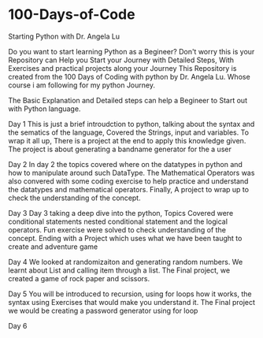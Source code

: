 # 100-Days-of-Code
Starting Python with Dr. Angela Lu

Do you want to start learning Python as a Begineer?
Don't worry this is your Repository can Help you Start your Journey with Detailed Steps,
With Exercises and practical projects along your Journey
This Repository is created from the 100 Days of Coding with python by Dr. Angela Lu.
Whose course i am following for my python Journey.

The Basic Explanation and Detailed steps can help a Begineer to Start out with Python language.

Day 1
This is just a brief introudction to python, talking about the syntax and the sematics of the language, Covered the Strings, input and variables.
To wrap it all up, There is a project at the end to apply this knowledge given. The project is about generating a bandname generator for the a user

Day 2
In day 2 the topics covered where on the datatypes in python and how to manipulate around such DataType.
The Mathematical Operators was also convered with some coding exercise to help practice and understand the datatypes and mathematical operators.
Finally, A project to wrap up to check the understanding of the concept.

Day 3
Day 3 taking a deep dive into the python, Topics Covered were conditional statements nested conditional statement and the logical operators.
Fun exercise were solved to check understanding of the concept.
Ending with a Project which uses what we have been taught to create and adventure game

Day 4
We looked at randomizaiton and generating random numbers. We learnt about List and calling item through a list.
The Final project, we created a game of rock paper and scissors.

Day 5
You will be introduced to recursion, using for loops how it works, the syntax using Exercises that would make you understand it.
The Final project we would be creating a password generator using for loop

Day 6